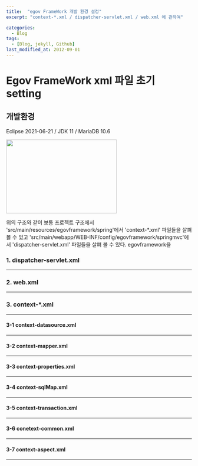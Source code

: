 ```yaml
---
title:  "egov FrameWork 개발 환경 설정"
excerpt: "context-*.xml / dispatcher-servlet.xml / web.xml 에 관하여"

categories:
  - Blog
tags:
  - [Blog, jekyll, Github]
last_modified_at: 2012-09-01
---
```

# Egov FrameWork xml 파일 초기 setting

## 개발환경
Eclipse 2021-06-21 / JDK 11 / MariaDB 10.6

<img src="https://github.com/woon7650/woon7650.github.io/tree/master/assets/img/egovSetting.png" width="300" height="200">

위의 구조와 같이 보통 프로젝트 구조에서 'src/main/resources/egovframework/spring'에서 'context-*.xml' 파일들을 살펴 볼 수 있고 'src/main/webapp/WEB-INF/config/egovframework/springmvc'에서 'dispatcher-servlet.xml' 파일들을 살펴 볼 수 있다. egovframework을 


### 1. dispatcher-servlet.xml

---
### 2. web.xml

---
### 3. context-*.xml

---
#### 3-1 context-datasource.xml

---
#### 3-2 context-mapper.xml

---
#### 3-3 context-properties.xml

---
#### 3-4 context-sqlMap.xml

---
#### 3-5 context-transaction.xml

---
#### 3-6 conetext-common.xml

---
#### 3-7 context-aspect.xml

---

